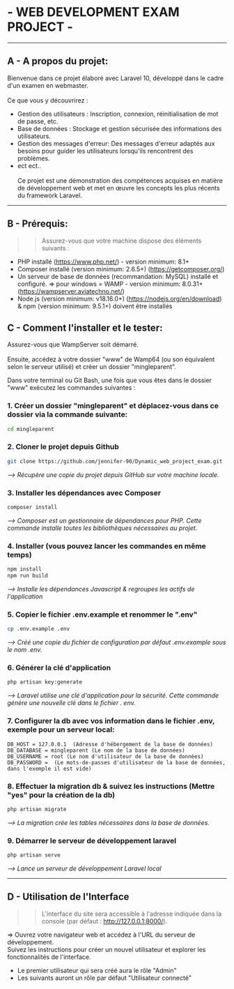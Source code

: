 #  - WEB DEVELOPMENT EXAM PROJECT -

 ---
## A - A propos du projet:
Bienvenue dans ce projet élaboré avec Laravel 10, développé dans le cadre d'un examen en webmaster. <br><br>
Ce que vous y découvrirez :

- Gestion des utilisateurs : Inscription, connexion, réinitialisation de mot de passe, etc.<br>
- Base de données : Stockage et gestion sécurisée des informations des utilisateurs.<br>
- Gestion des messages d'erreur: Des messages d'erreur adaptés aux besoins pour guider les utilisateurs lorsqu'ils rencontrent des problèmes.<br>
- ect ect..<br><br>
    Ce projet est une démonstration des compétences acquises en matière de développement web et met en œuvre 
les concepts les plus récents du framework Laravel.


 ---
## B - Prérequis:

>> Assurez-vous que votre machine dispose des éléments suivants :
- PHP installé (https://www.php.net/) - version minimum: 8.1+
- Composer installé (version minimum: 2.6.5+) (https://getcomposer.org/)
- Un serveur de base de données (recommandation: MySQL) installé et configuré.
=> pour windows = WAMP - version minimum: 8.0.31+ (https://wampserver.aviatechno.net/)
- Node.js (version minimum: v18.16.0+) (https://nodejs.org/en/download) & npm (version minimum: 9.5.1+) doivent être 
  installés


## C - Comment l'installer et le tester:


Assurez-vous que WampServer soit démarré. <br><br>Ensuite, accédez à votre dossier "www" de Wamp64 (ou son équivalent 
selon le serveur utilisé) et créer un dossier "mingleparent".

Dans votre terminal ou Git Bash, une fois que vous êtes dans le dossier "www" exécutez les commandes suivantes :


### 1. Créer un dossier "mingleparent" et déplacez-vous dans ce dossier via la commande suivante:
```bash
cd mingleparent
```

### 2. Cloner le projet depuis Github
```bash
git clone https://github.com/jennifer-90/Dynamic_web_project_exam.git -b staging .
```
*--> Récupère une copie du projet depuis GitHub sur votre machine locale.*

### 3. Installer les dépendances avec Composer
```bash 
composer install 
```
*--> Composer est un gestionnaire de dépendances pour PHP. Cette commande installe toutes les bibliothèques
nécessaires au projet.*

### 4. Installer (vous pouvez lancer les commandes en même temps)
```bash 
npm install
npm run build
```
*--> Installe les dépendances Javascript & regroupes les actifs de l'application*

### 5. Copier le fichier .env.example et renommer le ".env"
```bash
cp .env.example .env
```
*--> Créé une copie du fichier de configuration par défaut .env.example sous le nom .env.*
### 6. Générer la clé d'application
```bash
php artisan key:generate 
```
*--> Laravel utilise une clé d'application pour la sécurité. Cette commande génère une nouvelle clé dans le fichier .
env.*
### 7. Configurer la db avec vos information dans le fichier .env, exemple pour un serveur local:
``` 
DB_HOST = 127.0.0.1  (Adresse d'hébergement de la base de données)
DB_DATABASE = mingleparent (Le nom de la base de données)
DB_USERNAME = root (Le nom d'utilisateur de la base de données)
DB_PASSWORD =  (Le mots-de-passes d'utilisateur de la base de données, dans l'exemple il est vide) 
```
### 8. Effectuer la migration db & suivez les instructions (Mettre "yes" pour la création de la db)
```bash
php artisan migrate 
```
*--> La migration crée les tables nécessaires dans la base de données.*

### 9. Démarrer le serveur de développement laravel
```bash
php artisan serve 
```
*--> Lance un serveur de développement Laravel local*


 ---

## D - Utilisation de l'Interface
>> L'interface du site sera accessible à l'adresse indiquée dans la console (par défaut : http://127.0.0.1:8000/).

=> Ouvrez votre navigateur web et accédez à l'URL du serveur de développement.<br>
    Suivez les instructions pour créer un nouvel utilisateur et explorer les fonctionnalités de l'interface.

- Le premier utilisateur qui sera créé aura le rôle "Admin"
- Les suivants auront un rôle par défaut "Utilisateur connecté"
